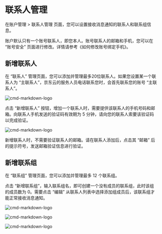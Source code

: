 # 联系人管理



在账户管理 > 联系人管理 页面，您可以设置接收消息通知的联系人和联系组信息。



账户默认只有一个账号联系人，即您本人。账号联系人的邮箱和手机，您可以在 “账号安全” 页面进行修改。详情请参考《如何修改账号绑定手机》。

## 新增联系人
在 “联系人” 管理页面，您可以添加并管理最多20位联系人。如果您设置某一个联系人为 “主联系人”，京东云的服务人员电话联系您时，会首先联系您的账号 “主联系人”。

![cmd-markdown-logo](../../../image/Message-Center/gjh1.png)


点击 “新增联系人” 按钮，增加一个联系人时，需要提供该联系人的手机号码和邮箱。向联系人手机发送的验证码有效期为 5 分钟，请向您的联系人索要该验证码以完成验证。

![cmd-markdown-logo](../../../image/Message-Center/gjh2.png)

新增联系人时，不需要验证联系人的邮箱。请在联系人添加后，点击其 “邮箱” 后的提示符号，发送邮箱验证信息进行验证。


## 新增联系组
在 “联系组” 管理页面，您可以添加并管理最多 12 个联系组。

点击 “新增联系组”，输入联系组名，即可创建一个没有成员的联系组，此时该组的成员数为 0。需要点击 “编辑” 从联系人列表中选择添加组成员后，该联系组才能正常接收消息通知。

![cmd-markdown-logo](../../../image/Message-Center/gjh3.png)

![cmd-markdown-logo](../../../image/Message-Center/gjh4.png)

![cmd-markdown-logo](../../../image/Message-Center/gjh5.png)
